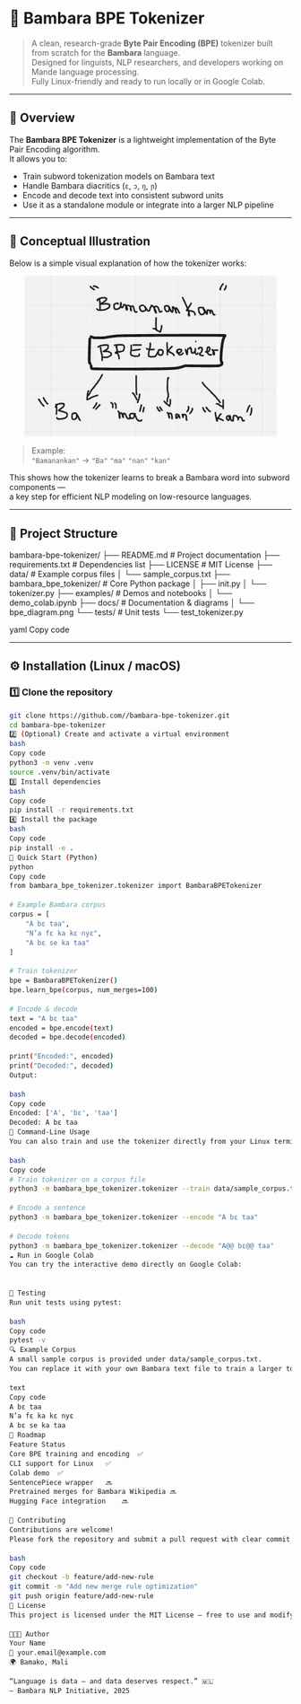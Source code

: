 # 🐘 Bambara BPE Tokenizer

> A clean, research-grade **Byte Pair Encoding (BPE)** tokenizer built from scratch for the **Bambara** language.  
> Designed for linguists, NLP researchers, and developers working on Mande language processing.  
> Fully Linux-friendly and ready to run locally or in Google Colab.

---

## 🧩 Overview

The **Bambara BPE Tokenizer** is a lightweight implementation of the Byte Pair Encoding algorithm.  
It allows you to:
- Train subword tokenization models on Bambara text
- Handle Bambara diacritics (`ɛ`, `ɔ`, `ŋ`, `ɲ`)
- Encode and decode text into consistent subword units
- Use it as a standalone module or integrate into a larger NLP pipeline

---

## 🧠 Conceptual Illustration

Below is a simple visual explanation of how the tokenizer works:

<p align="center">
  <img src="docs/bpe_diagram.png" alt="Bambara BPE Tokenizer Diagram" width="450"/>
</p>

> Example:  
> `"Bamanankan"` → `"Ba"` `"ma"` `"nan"` `"kan"`

This shows how the tokenizer learns to break a Bambara word into subword components —  
a key step for efficient NLP modeling on low-resource languages.

---

## 📁 Project Structure

bambara-bpe-tokenizer/
├── README.md # Project documentation
├── requirements.txt # Dependencies list
├── LICENSE # MIT License
├── data/ # Example corpus files
│ └── sample_corpus.txt
├── bambara_bpe_tokenizer/ # Core Python package
│ ├── init.py
│ └── tokenizer.py
├── examples/ # Demos and notebooks
│ └── demo_colab.ipynb
├── docs/ # Documentation & diagrams
│ └── bpe_diagram.png
└── tests/ # Unit tests
└── test_tokenizer.py

yaml
Copy code

---

## ⚙️ Installation (Linux / macOS)

### 1️⃣ Clone the repository

```bash
git clone https://github.com//bambara-bpe-tokenizer.git
cd bambara-bpe-tokenizer
2️⃣ (Optional) Create and activate a virtual environment
bash
Copy code
python3 -m venv .venv
source .venv/bin/activate
3️⃣ Install dependencies
bash
Copy code
pip install -r requirements.txt
4️⃣ Install the package
bash
Copy code
pip install -e .
🚀 Quick Start (Python)
python
Copy code
from bambara_bpe_tokenizer.tokenizer import BambaraBPETokenizer

# Example Bambara corpus
corpus = [
    "A bɛ taa",
    "N’a fɛ ka kɛ nyɛ",
    "A bɛ se ka taa"
]

# Train tokenizer
bpe = BambaraBPETokenizer()
bpe.learn_bpe(corpus, num_merges=100)

# Encode & decode
text = "A bɛ taa"
encoded = bpe.encode(text)
decoded = bpe.decode(encoded)

print("Encoded:", encoded)
print("Decoded:", decoded)
Output:

bash
Copy code
Encoded: ['A', 'bɛ', 'taa']
Decoded: A bɛ taa
🧰 Command-Line Usage
You can also train and use the tokenizer directly from your Linux terminal:

bash
Copy code
# Train tokenizer on a corpus file
python3 -m bambara_bpe_tokenizer.tokenizer --train data/sample_corpus.txt --merges 1000

# Encode a sentence
python3 -m bambara_bpe_tokenizer.tokenizer --encode "A bɛ taa"

# Decode tokens
python3 -m bambara_bpe_tokenizer.tokenizer --decode "A@@ bɛ@@ taa"
☁️ Run in Google Colab
You can try the interactive demo directly on Google Colab:


🧪 Testing
Run unit tests using pytest:

bash
Copy code
pytest -v
🔍 Example Corpus
A small sample corpus is provided under data/sample_corpus.txt.
You can replace it with your own Bambara text file to train a larger tokenizer model.

text
Copy code
A bɛ taa
N’a fɛ ka kɛ nyɛ
A bɛ se ka taa
🧭 Roadmap
Feature	Status
Core BPE training and encoding	✅
CLI support for Linux	✅
Colab demo	✅
SentencePiece wrapper	🔜
Pretrained merges for Bambara Wikipedia	🔜
Hugging Face integration	🔜

🤝 Contributing
Contributions are welcome!
Please fork the repository and submit a pull request with clear commit messages:

bash
Copy code
git checkout -b feature/add-new-rule
git commit -m "Add new merge rule optimization"
git push origin feature/add-new-rule
📜 License
This project is licensed under the MIT License — free to use and modify for research and educational purposes.

👨🏾‍💻 Author
Your Name
📧 your.email@example.com
🌍 Bamako, Mali

“Language is data — and data deserves respect.” 🇲🇱
— Bambara NLP Initiative, 2025